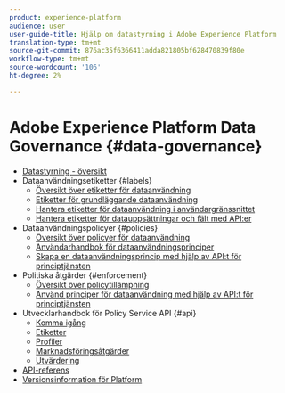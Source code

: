 ```yaml
---
product: experience-platform
audience: user
user-guide-title: Hjälp om datastyrning i Adobe Experience Platform
translation-type: tm+mt
source-git-commit: 876ac35f6366411adda821805bf628470839f80e
workflow-type: tm+mt
source-wordcount: '106'
ht-degree: 2%

---
```



# Adobe Experience Platform Data Governance {#data-governance}

* [Datastyrning - översikt](home.md)
* Dataanvändningsetiketter {#labels}
   * [Översikt över etiketter för dataanvändning](labels/overview.md)
   * [Etiketter för grundläggande dataanvändning](labels/reference.md)
   * [Hantera etiketter för dataanvändning i användargränssnittet](labels/user-guide.md)
   * [Hantera etiketter för datauppsättningar och fält med API:er](labels/dataset-api.md)
* Dataanvändningspolicyer {#policies}
   * [Översikt över policyer för dataanvändning](policies/overview.md)
   * [Användarhandbok för dataanvändningsprinciper](policies/user-guide.md)
   * [Skapa en dataanvändningsprincip med hjälp av API:t för principtjänsten](policies/create.md)
* Politiska åtgärder {#enforcement}
   * [Översikt över policytillämpning](enforcement/overview.md)
   * [Använd principer för dataanvändning med hjälp av API:t för principtjänsten](enforcement/api-enforcement.md)
* Utvecklarhandbok för Policy Service API {#api}
   * [Komma igång](api/getting-started.md)
   * [Etiketter](api/labels.md)
   * [Profiler](api/policies.md)
   * [Marknadsföringsåtgärder](api/marketing-actions.md)
   * [Utvärdering](api/evaluation.md)
* [API-referens](https://www.adobe.io/apis/experienceplatform/home/api-reference.html#!acpdr/swagger-specs/dule-policy-service.yaml)
* [Versionsinformation för Platform](https://www.adobe.com/go/platform-release-notes-en)